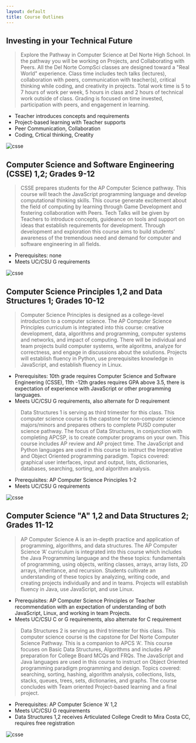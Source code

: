 ```yaml
---
layout: default
title: Course Outlines
---
```


## Investing in your Technical Future
> Explore the Pathway in Computer Science at Del Norte High School.  In the pathway you will be working on Projects, and Collaborating with Peers.  All the Del Norte CompSci classes are designed toward a "Real World" experience.  Class time includes tech talks (lectures), collaboration with peers, communication with teacher(s), critical thinking while coding, and creativity in projects.  Total work time is 5 to 7 hours of work per week, 5 hours in class and 2 hours of technical work outside of class.  Grading is focused on time invested, participation with peers, and engagement in learning. 
- Teacher introduces concepts and requirements
- Project-based learning with Teacher supports
- Peer Communication, Collaboration
- Coding, Crtical thinking, Creatity 

![csse]({{site.baseurl}}/images/ccr.png)

## Computer Science and Software Engineering (CSSE) 1,2; Grades 9-12 
> CSSE prepares students for the AP Computer Science pathway. This course will teach the JavaScript programming language and develop computational thinking skills. This course generate excitement about the field of computing by learning through Game Development and fostering collaboration with Peers.  Tech Talks will be given by Teachers to introduce concepts, guideance on tools and support on ideas that establish requirements for development.  Through development and exploration this course aims to build students’ awareness of the tremendous need and demand for computer and software engineering in all fields.
- Prerequisites: none 
- Meets UC/CSU G requirements 

![csse]({{site.baseurl}}/images/csse.png)

## Computer Science Principles 1,2 and Data Structures 1; Grades 10-12
> Computer Science Principles is designed as a college-level introduction to a computer science.   The AP Computer Science Principles curriculum is integrated into this course: creative development, data, algorithms and programming, computer systems and networks, and impact of computing. There will be individual and team projects build computer systems, write algoritms, analyze for correctness, and engage in discussions about the solutions.  Projects will establish fluency in Python, use prerequisites knowledge in JavaScript, and establish fluency in Linux.
- Prerequisites: 10th grade requires Computer Science and Software Engineering (CSSE),  11th -12th grades requires GPA above 3.5, there is expectation of experience with JavaScript or other programming languages.
- Meets UC/CSU G requirements, also alternate for D requirement

> Data Structures 1 is serving as third trimester for this class. This computer science course is the capstone for non-computer science majors/minors and prepares others to complete PUSD computer science pathway. The focus of Data Structures, in conjunction with completing APCSP, is to create computer programs on your own. This course includes AP review and AP project time.  The JavaScript and Python languages are used in this course to instruct the Imperative and Object Oriented programming paradigm. Topics covered: graphical user interfaces, input and output, lists, dictionaries, databases, searching, sorting, and algorithm analysis. 
- Prerequisites: AP Computer Science Principles 1-2 
- Meets UC/CSU G requirements

![csse]({{site.baseurl}}/images/csp.png)

## Computer Science "A" 1,2 and Data Structures 2; Grades 11-12
> AP Computer Science A is an in-depth practice and application of programming, algorithms, and data structures. The AP Computer Science ‘A’  curriculum is integrated into this course which includes the Java Programming language and the these topics:  fundamentals of programming, using objects, writing classes, arrays, array lists, 2D arrays, inheritance, and recursion.  Students cultivate an understanding of these topics by analyzing, writing code, and creating projects individually and and in teams.  Projects will establish fluency in Java, use JavaScript, and use Linux.
- Prerequisites: AP Computer Science Principles or Teacher recommendation with an expectation of understanding of both JavaScript, Linux, and working in team Projects.
- Meets UC/CSU C or G requirements, also alternate for C requirement

> Data Structures 2 is serving as third trimester for this class. This computer science course is the capstone for Del Norte Computer Science Pathway. This is a companion to APCS ‘A'. This course focuses on Basic Data Structures, Algorithms and includes AP preparation for College Board MCQs and FRQs.  The JavaScript and Java languages are used in this course to instruct on Object Oriented programming paradigm programming and design. Topics covered: searching, sorting, hashing, algorithm analysis,  collections, lists, stacks, queues, trees, sets, dictionaries, and graphs.  The course concludes with Team oriented Project-based learning and a final project.
- Prerequisites: AP Computer Science ‘A’ 1,2
- Meets UC/CSU G requirements
- Data Structures 1,2 receives Articulated College Credit to Mira Costa CC, requires free registration

![csse]({{site.baseurl}}/images/csa.png)
